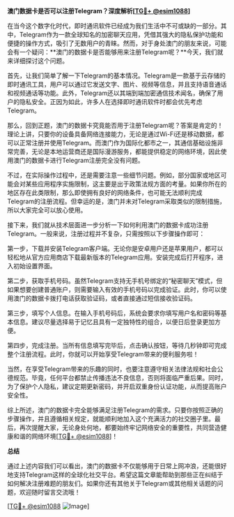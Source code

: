 **澳门数据卡是否可以注册Telegram？深度解析[[TG💪+ @esim1088](https://t.me/s/esim1088)]**

在当今这个数字化时代，即时通讯软件已经成为我们生活中不可或缺的一部分。其中，Telegram作为一款全球知名的加密聊天应用，凭借其强大的隐私保护功能和便捷的操作方式，吸引了无数用户的青睐。然而，对于身处澳门的朋友来说，可能会有一个疑问：**澳门的数据卡是否能够用来注册Telegram呢？**今天，我们就来详细探讨这个问题。

首先，让我们简单了解一下Telegram的基本情况。Telegram是一款基于云存储的即时通讯工具，用户可以通过它发送文字、图片、视频等信息，并且支持语音通话和视频通话等功能。此外，Telegram还以其端到端加密通信技术闻名，确保了用户的隐私安全。正因为如此，许多人在选择即时通讯软件时都会优先考虑Telegram。

那么，回到正题，澳门的数据卡究竟能否用于注册Telegram呢？答案是肯定的！理论上讲，只要你的设备具备网络连接能力，无论是通过Wi-Fi还是移动数据，都可以正常注册并使用Telegram。而澳门作为国际化都市之一，其通信基础设施非常完善，无论是本地运营商还是国际漫游服务，都能提供稳定的网络环境，因此使用澳门的数据卡进行Telegram注册完全没有问题。

不过，在实际操作过程中，还是需要注意一些细节问题。例如，部分国家或地区可能会对某些应用程序实施限制，这主要是出于政策法规方面的考量。如果你所在的地区存在此类限制，那么即使拥有良好的网络条件，也可能无法顺利完成Telegram的注册流程。但幸运的是，澳门并未对Telegram采取类似的限制措施，所以大家完全可以放心使用。

接下来，我们就从技术层面进一步分析一下如何利用澳门的数据卡成功注册Telegram。一般来说，注册过程并不复杂，只需按照以下步骤操作即可：

第一步，下载并安装Telegram客户端。无论你是安卓用户还是苹果用户，都可以轻松地从官方应用商店下载最新版本的Telegram应用。安装完成后打开程序，进入初始设置界面。

第二步，获取手机号码。虽然Telegram支持无手机号绑定的“秘密聊天”模式，但如果想要创建普通账户，则需要输入有效的手机号码以完成验证。此时，你可以使用澳门的数据卡拨打电话获取验证码，或者直接通过短信接收验证码。

第三步，填写个人信息。在输入手机号码后，系统会要求你填写用户名和密码等基本信息。建议尽量选择易于记忆且具有一定独特性的组合，以便日后登录更加方便。

第四步，完成注册。当所有信息填写完毕后，点击确认按钮，等待几秒钟即可完成整个注册流程。此时，你就可以开始享受Telegram带来的便利服务啦！

当然，在享受Telegram带来的乐趣的同时，也要注意遵守相关法律法规和社会公德规范。毕竟，任何平台都禁止传播违法不良信息，否则将面临严重后果。同时，为了保护个人隐私，建议定期更新密码，并开启双重身份认证功能，从而提高账户安全性。

综上所述，澳门的数据卡完全能够满足注册Telegram的需求。只要你按照正确的步骤操作，并且遵循相关规定，就能顺利地加入这个充满活力的社交圈子里。最后，再次提醒大家，无论身处何地，都要始终牢记网络安全的重要性，共同营造健康和谐的网络环境[[TG💪+ @esim1088](https://t.me/s/esim1088)]！

**总结**

通过上述内容我们可以看出，澳门的数据卡不仅能够用于日常上网冲浪，还能很好地支持Telegram这样的全球化社交平台。希望这篇文章能帮助到那些正在纠结于如何解决注册难题的朋友们。如果你还有其他关于Telegram或其他相关话题的问题，欢迎随时留言交流哦！

[[TG💪+ @esim1088](https://t.me/s/esim1088) ![Image](https://i.postimg.cc/4NQfJmqS/Snipaste-2025-05-13-00-14-12.png)]